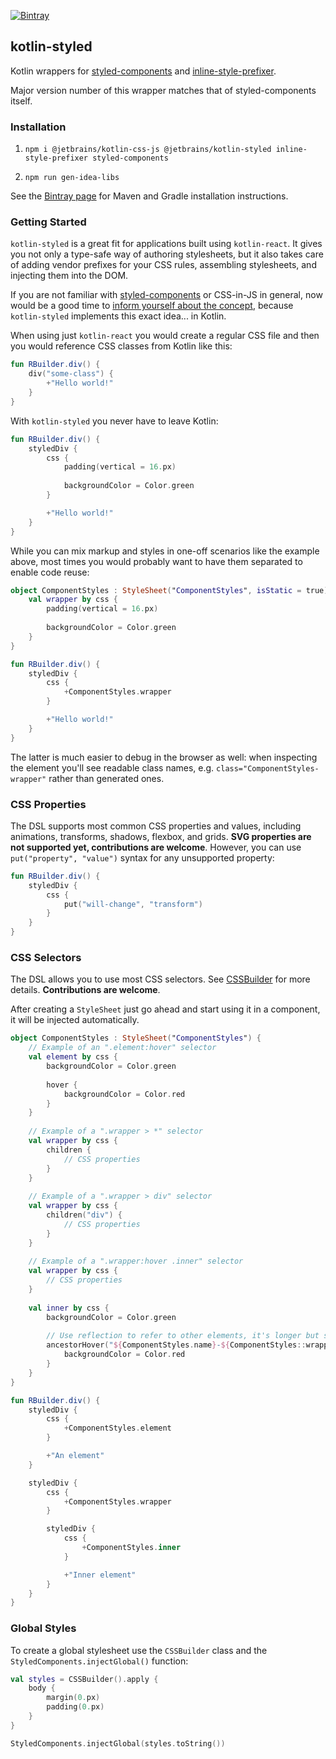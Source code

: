 [![Bintray](https://img.shields.io/bintray/v/kotlin/kotlin-js-wrappers/kotlin-styled)](https://bintray.com/kotlin/kotlin-js-wrappers/kotlin-styled)

## kotlin-styled

Kotlin wrappers for [styled-components](https://www.styled-components.com/) and [inline-style-prefixer](https://github.com/rofrischmann/inline-style-prefixer). 

Major version number of this wrapper matches that of styled-components itself.

### Installation

1. `npm i @jetbrains/kotlin-css-js @jetbrains/kotlin-styled inline-style-prefixer styled-components`

2. `npm run gen-idea-libs`

See the [Bintray page](https://bintray.com/kotlin/kotlin-js-wrappers/kotlin-styled) for Maven and Gradle installation 
instructions.

### Getting Started

`kotlin-styled` is a great fit for applications built using `kotlin-react`. It gives you not only a type-safe way of 
authoring stylesheets, but it also takes care of adding vendor prefixes for your CSS rules, assembling stylesheets, 
and injecting them into the DOM.

If you are not familiar with [styled-components](https://www.styled-components.com/) or CSS-in-JS in general, now would 
be a good time to [inform yourself about the concept](https://hackernoon.com/all-you-need-to-know-about-css-in-js-984a72d48ebc), 
because `kotlin-styled` implements this exact idea... in Kotlin.

When using just `kotlin-react` you would create a regular CSS file and then you would reference CSS classes from Kotlin 
like this:

```kotlin
fun RBuilder.div() {
    div("some-class") {
        +"Hello world!"
    }
}
```

With `kotlin-styled` you never have to leave Kotlin:

```kotlin
fun RBuilder.div() {
    styledDiv {
        css {
            padding(vertical = 16.px)
	        
            backgroundColor = Color.green
        }

        +"Hello world!"
    }
}
```

While you can mix markup and styles in one-off scenarios like the example above, most times you would probably want to 
have them separated to enable code reuse:

```kotlin
object ComponentStyles : StyleSheet("ComponentStyles", isStatic = true) {
    val wrapper by css {
        padding(vertical = 16.px)
        
        backgroundColor = Color.green
    }
}

fun RBuilder.div() {
    styledDiv {
        css {
            +ComponentStyles.wrapper
        }

        +"Hello world!"
    }
}
```

The latter is much easier to debug in the browser as well: when inspecting the element you'll see readable class names, 
e.g. `class="ComponentStyles-wrapper"` rather than generated ones.

### CSS Properties

The DSL supports most common CSS properties and values, including animations, transforms, shadows, flexbox, and grids. 
**SVG properties are not supported yet, contributions are welcome**. 
However, you can use `put("property", "value")` syntax for any unsupported property:

```kotlin
fun RBuilder.div() {
    styledDiv {
        css {
            put("will-change", "transform")
        }
    }
}
```

### CSS Selectors

The DSL allows you to use most CSS selectors. See 
[CSSBuilder](https://github.com/JetBrains/kotlin-wrappers/blob/master/kotlin-css/src/main/kotlin/kotlinx/css/CSSBuilder.kt#L35)
for more details. **Contributions are welcome**.

After creating a `StyleSheet` just go ahead and start using it in a component, it will be injected automatically.

```kotlin
object ComponentStyles : StyleSheet("ComponentStyles") {
    // Example of an ".element:hover" selector
    val element by css {        
        backgroundColor = Color.green
        
        hover {
            backgroundColor = Color.red
        }
    }
    
    // Example of a ".wrapper > *" selector
    val wrapper by css {
        children {
            // CSS properties
        }
    }
    
    // Example of a ".wrapper > div" selector
    val wrapper by css {
        children("div") {
            // CSS properties
        }
    }
    
    // Example of a ".wrapper:hover .inner" selector 
    val wrapper by css {
        // CSS properties
    }
    
    val inner by css {
        backgroundColor = Color.green
        
        // Use reflection to refer to other elements, it's longer but safer than using hard-coded class names
        ancestorHover("${ComponentStyles.name}-${ComponentStyles::wrapper.name}") {
            backgroundColor = Color.red
        }
    }        
}

fun RBuilder.div() {
    styledDiv {
        css {
            +ComponentStyles.element
        }

        +"An element"
    }

    styledDiv {
        css {
            +ComponentStyles.wrapper
        }

        styledDiv {
            css {
                +ComponentStyles.inner
            }

            +"Inner element"
        }
    }
}
```

### Global Styles

To create a global stylesheet use the `CSSBuilder` class and the `StyledComponents.injectGlobal()` function:

```kotlin
val styles = CSSBuilder().apply {
    body {
        margin(0.px)
        padding(0.px)
    }
}

StyledComponents.injectGlobal(styles.toString())
```

